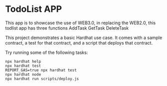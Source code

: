# TodoList APP

This app is to showcase the use of WEB3.0, in replacing the WEB2.0, this todlist app has three functions 
AddTask
GetTask
DeleteTask


This project demonstrates a basic Hardhat use case. It comes with a sample contract, a test for that contract, and a script that deploys that contract.

Try running some of the following tasks:

```shell
npx hardhat help
npx hardhat test
REPORT_GAS=true npx hardhat test
npx hardhat node
npx hardhat run scripts/deploy.js
```
